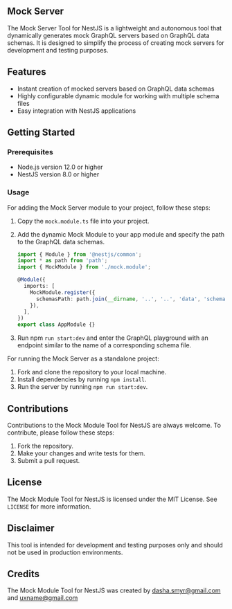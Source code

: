 ## Mock Server

The Mock Server Tool for NestJS is a lightweight and autonomous tool that dynamically generates mock GraphQL servers based on GraphQL data schemas. It is designed to simplify the process of creating mock servers for development and testing purposes.

## Features

- Instant creation of mocked servers based on GraphQL data schemas
- Highly configurable dynamic module for working with multiple schema files
- Easy integration with NestJS applications

## Getting Started

### Prerequisites

- Node.js version 12.0 or higher
- NestJS version 8.0 or higher

### Usage

For adding the Mock Server module to your project, follow these steps:
1. Copy the `mock.module.ts` file into your project.
2. Add the dynamic Mock Module to your app module and specify the path to the GraphQL data schemas.

   ```typescript
   import { Module } from '@nestjs/common';
   import * as path from 'path';
   import { MockModule } from './mock.module';
   
   @Module({
     imports: [
       MockModule.register({
         schemasPath: path.join(__dirname, '..', '..', 'data', 'schemas'),
       }),
     ],
   })
   export class AppModule {}
   ```
   
3. Run npm `run start:dev` and enter the GraphQL playground with an endpoint similar to the name of a corresponding schema file.

For running the Mock Server as a standalone project:

1. Fork and clone the repository to your local machine.
2. Install dependencies by running `npm install`.
3. Run the server by running `npm run start:dev`.

## Contributions

Contributions to the Mock Module Tool for NestJS are always welcome. To contribute, please follow these steps:

1. Fork the repository.
2. Make your changes and write tests for them.
3. Submit a pull request.

## License

The Mock Module Tool for NestJS is licensed under the MIT License. See `LICENSE` for more information.

## Disclaimer

This tool is intended for development and testing purposes only and should not be used in production environments.

## Credits

The Mock Module Tool for NestJS was created by dasha.smyr@gmail.com and uxname@gmail.com
